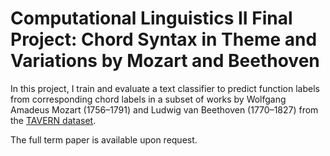 # Computational Linguistics II Final Project: Chord Syntax in Theme and Variations by Mozart and Beethoven

In this project, I train and evaluate a text classifier to predict function labels from corresponding chord labels in a subset of works by Wolfgang Amadeus Mozart (1756–1791) and Ludwig van Beethoven (1770–1827) from the [TAVERN dataset](https://github.com/jcdevaney/TAVERN).

The full term paper is available upon request.
